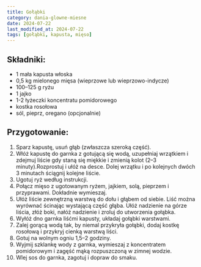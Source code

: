 ```yaml
---
title: Gołąbki
category: dania-glowne-miesne
date: 2024-07-22
last_modified_at: 2024-07-22
tags: [gołąbki, kapusta, mięso]
---
```


## Składniki:
 - 1 mała kapusta włoska
 - 0,5 kg mielonego mięsa (wieprzowe lub wieprzowo-indycze)
 - 100–125 g ryżu
 - 1 jajko
 - 1-2 łyżeczki koncentratu pomidorowego
 - kostka rosołowa
 - sól, pieprz, oregano (opcjonalnie)

## Przygotowanie:
1. Sparz kapustę, usuń głąb (zwłaszcza szeroką część).
2. Włóż kapustę do garnka z gotującą się wodą, uzupełniaj wrzątkiem i zdejmuj liście gdy staną się miękkie i zmienią kolot (2–3 minuty).Rozprostuj i ułóż na desce. Dolej wrzątku i po kolejnych dwóch 3 minutach ściągnij kolejne liście. 
3. Ugotuj ryż według instrukcji.
4. Połącz mięso z ugotowanym ryżem, jajkiem, solą, pieprzem i przyprawami. Dokładnie wymieszaj.
5. Ułóż liście zewnętrzną warstwą do dołu i głąbem od siebie. Liść można wyrównać ścinając wystającą część głąba. Ułóż nadzienie na górze liścia, złóż boki, nałóż nadzienie i zroluj do utworzenia gołąbka. 
6. Wyłóż dno garnka liśćmi kapusty, układaj gołąbki warstwami.
7. Zalej gorącą wodą tak, by niemal przykryła gołąbki, dodaj kostkę rosołową i przykryj cienką warstwą liści.
8. Gotuj na wolnym ogniu 1,5–2 godziny.
9. Wyjmij szklankę wody z garnka, wymieszaj z koncentratem pomidorowym i zagęść mąką rozpuszczoną w zimnej wodzie.
10. Wlej sos do garnka, zagotuj i dopraw do smaku.
